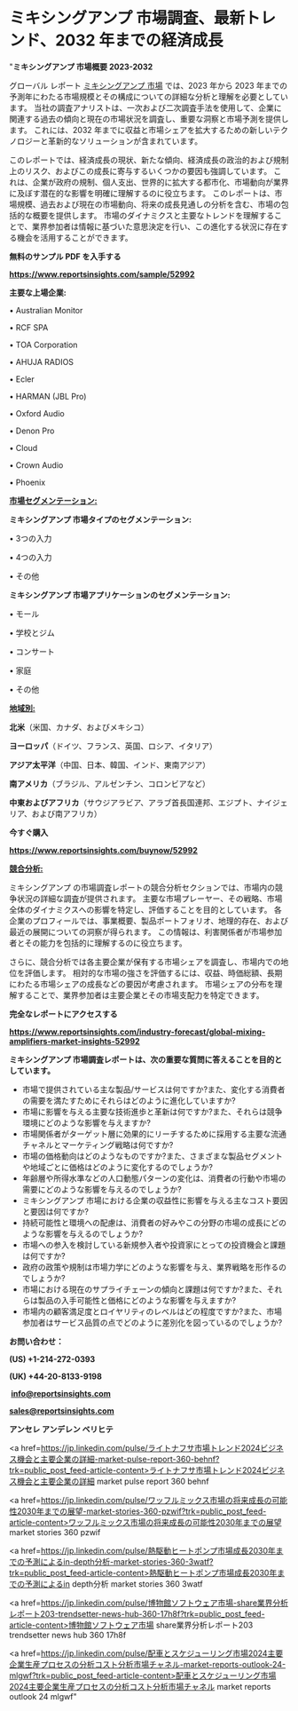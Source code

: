 # ミキシングアンプ 市場調査、最新トレンド、2032 年までの経済成長

"<strong>ミキシングアンプ 市場概要 2023-2032</strong>

グローバル レポート <a href=https://www.reportsinsights.com/sample/52992>ミキシングアンプ 市場</a> では、2023 年から 2023 年までの予測年にわたる市場規模とその構成についての詳細な分析と理解を必要としています。 当社の調査アナリストは、一次および二次調査手法を使用して、企業に関連する過去の傾向と現在の市場状況を調査し、重要な洞察と市場予測を提供します。 これには、2032 年までに収益と市場シェアを拡大​​するための新しいテクノロジーと革新的なソリューションが含まれています。

このレポートでは、経済成長の現状、新たな傾向、経済成長の政治的および規制上のリスク、およびこの成長に寄与するいくつかの要因も強調しています。 これは、企業が政府の規制、個人支出、世界的に拡大する都市化、市場動向が業界に及ぼす潜在的な影響を明確に理解するのに役立ちます。 このレポートは、市場規模、過去および現在の市場動向、将来の成長見通しの分析を含む、市場の包括的な概要を提供します。 市場のダイナミクスと主要なトレンドを理解することで、業界参加者は情報に基づいた意思決定を行い、この進化する状況に存在する機会を活用することができます。

<strong><b>無料のサンプル PDF を入手する</b></strong>

<a href=https://www.reportsinsights.com/sample/52992><strong><u>https://www.reportsinsights.com/sample/52992</u></strong></a>

<strong>主要な上場企業:</strong>

• Australian Monitor

• RCF SPA

• TOA Corporation

• AHUJA RADIOS

• Ecler

• HARMAN (JBL Pro)

• Oxford Audio

• Denon Pro

• Cloud

• Crown Audio

• Phoenix

<strong><u>市場セグメンテーション</u></strong><strong><u>:</u></strong>

<strong>ミキシングアンプ 市場タイプのセグメンテーション:</strong>

• 3つの入力

• 4つの入力

• その他

<strong>ミキシングアンプ 市場アプリケーションのセグメンテーション:</strong>

• モール

• 学校とジム

• コンサート

• 家庭

• その他

<strong><u>地域別</u></strong><strong><u>:</u></strong>

<strong>北米</strong>（米国、カナダ、およびメキシコ）

<strong>ヨーロッパ</strong>（ドイツ、フランス、英国、ロシア、イタリア）

<strong>アジア太平洋</strong>（中国、日本、韓国、インド、東南アジア）

<strong>南アメリカ</strong>（ブラジル、アルゼンチン、コロンビアなど）

<strong>中東およびアフリカ</strong>（サウジアラビア、アラブ首長国連邦、エジプト、ナイジェリア、および南アフリカ）

<strong>今すぐ購入</strong>

<a href=https://www.reportsinsights.com/buynow/52992><strong><u>https://www.reportsinsights.com/buynow/52992</u></strong></a>

<strong><u>競合分析:</u></strong>

ミキシングアンプ の市場調査レポートの競合分析セクションでは、市場内の競争状況の詳細な調査が提供されます。 主要な市場プレーヤー、その戦略、市場全体のダイナミクスへの影響を特定し、評価することを目的としています。 各企業のプロフィールでは、事業概要、製品ポートフォリオ、地理的存在、および最近の展開についての洞察が得られます。 この情報は、利害関係者が市場参加者とその能力を包括的に理解するのに役立ちます。

さらに、競合分析では各主要企業が保有する市場シェアを調査し、市場内での地位を評価します。 相対的な市場の強さを評価するには、収益、時価総額、長期にわたる市場シェアの成長などの要因が考慮されます。 市場シェアの分布を理解することで、業界参加者は主要企業とその市場支配力を特定できます。

<strong>完全なレポートにアクセスする</strong>

<a href=https://www.reportsinsights.com/industry-forecast/global-mixing-amplifiers-market-insights-52992><strong><u><b>https://www.reportsinsights.com/industry-forecast/global-mixing-amplifiers-market-insights-52992</b></u></strong></a>

<strong><b>ミキシングアンプ 市場調査レポートは、次の重要な質問に答えることを目的としています。</b></strong>
<ul>
  <li>市場で提供されている主な製品/サービスは何ですか?また、変化する消費者の需要を満たすためにそれらはどのように進化していますか?</li>
  <li>市場に影響を与える主要な技術進歩と革新は何ですか?また、それらは競争環境にどのような影響を与えますか?</li>
  <li>市場関係者がターゲット層に効果的にリーチするために採用する主要な流通チャネルとマーケティング戦略は何ですか?</li>
  <li>市場の価格動向はどのようなものですか?また、さまざまな製品セグメントや地域ごとに価格はどのように変化するのでしょうか?</li>
  <li>年齢層や所得水準などの人口動態パターンの変化は、消費者の行動や市場の需要にどのような影響を与えるのでしょうか?</li>
  <li>ミキシングアンプ 市場における企業の収益性に影響を与える主なコスト要因と要因は何ですか?</li>
  <li>持続可能性と環境への配慮は、消費者の好みやこの分野の市場の成長にどのような影響を与えるのでしょうか?</li>
  <li>市場への参入を検討している新規参入者や投資家にとっての投資機会と課題は何ですか?</li>
  <li>政府の政策や規制は市場力学にどのような影響を与え、業界戦略を形作るのでしょうか?</li>
  <li>市場における現在のサプライチェーンの傾向と課題は何ですか?また、それらは製品の入手可能性と価格にどのような影響を与えますか?</li>
  <li>市場内の顧客満足度とロイヤリティのレベルはどの程度ですか?また、市場参加者はサービス品質の点でどのように差別化を図っているのでしょうか?</li>
</ul>
<strong>お問い合わせ：</strong>

<strong>(US) +1-214-272-0393</strong>

<strong>(UK) +44-20-8133-9198</strong>

<strong> </strong><a href=info@reportsinsights.com><strong><u>info@reportsinsights.com</u></strong></a>

<a href=sales@reportsinsights.com><strong><u>sales@reportsinsights.com</u></strong></a>

<strong>アンセレ アンデレン ベリヒテ</strong>

<a href=https://jp.linkedin.com/pulse/ライトナフサ市場トレンド2024ビジネス機会と主要企業の詳細-market-pulse-report-360-behnf?trk=public_post_feed-article-content>ライトナフサ市場トレンド2024ビジネス機会と主要企業の詳細 market pulse report 360 behnf</a>

<a href=https://jp.linkedin.com/pulse/ワッフルミックス市場の将来成長の可能性2030年までの展望-market-stories-360-pzwif?trk=public_post_feed-article-content>ワッフルミックス市場の将来成長の可能性2030年までの展望 market stories 360 pzwif</a>

<a href=https://jp.linkedin.com/pulse/熱駆動ヒートポンプ市場成長2030年までの予測によるin-depth分析-market-stories-360-3watf?trk=public_post_feed-article-content>熱駆動ヒートポンプ市場成長2030年までの予測によるin depth分析 market stories 360 3watf</a>

<a href=https://jp.linkedin.com/pulse/博物館ソフトウェア市場-share業界分析レポート203-trendsetter-news-hub-360-17h8f?trk=public_post_feed-article-content>博物館ソフトウェア市場 share業界分析レポート203 trendsetter news hub 360 17h8f</a>

<a href=https://jp.linkedin.com/pulse/配車とスケジューリング市場2024主要企業生産プロセスの分析コスト分析市場チャネル-market-reports-outlook-24-mlgwf?trk=public_post_feed-article-content>配車とスケジューリング市場2024主要企業生産プロセスの分析コスト分析市場チャネル market reports outlook 24 mlgwf</a>"
